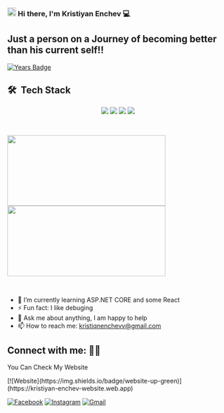 ### <img src="https://media.giphy.com/media/hvRJCLFzcasrR4ia7z/giphy.gif" width="20px"> Hi there, I'm Kristiyan Enchev 💻

## Just a person on a Journey of becoming better than his current self!!

[![Years Badge](https://badges.pufler.dev/years/KristiyanEnchev)](https://badges.pufler.dev)

## 🛠 &nbsp;Tech Stack
<p align='center'>
  <img src="https://img.shields.io/badge/C Sharp-239120?style=for-the-badge&logo=c-sharp&logoColor=white">
  <img src="https://img.shields.io/badge/.NET-5C2D91?style=for-the-badge&logo=.net&logoColor=white">
  <img src="https://img.shields.io/badge/Microsoft SQL Server-CC2927?style=for-the-badge&logo=microsoft-sql-server&logoColor=white">
  <img src="https://img.shields.io/badge/JavaScript-F7DF1E?style=for-the-badge&logo=javascript&logoColor=black">
</p>

<br>
<p>
  <img height="160em" width="360em" src="https://github-readme-stats-eight-theta.vercel.app/api?username=KristiyanEnchev&show_icons=true&theme=react&include_all_commits=true&count_private=true "/>
  
  <img height="160em" width="360em" src="https://github-readme-stats-eight-theta.vercel.app/api/top-langs/?username=KristiyanEnchev&layout=compact&langs_count=8&hide=Batchfile,r&theme=react "/>
 </p>

<br>

- 🌱 I’m currently learning ASP.NET CORE and some React
- ⚡ Fun fact: I like debuging
- 💬 Ask me about anything, I am happy to help
- 📫 How to reach me: kristiqnenchevv@gmail.com

## Connect with me:  🤝🏻

<p>You Can Check My Website</p>
[![Website](https://img.shields.io/badge/website-up-green)](https://kristiyan-enchev-website.web.app)

[![Facebook](https://img.shields.io/badge/-Facebook-00B2FF?style=flat-square&logo=Facebook&logoColor=white)](https://www.facebook.com/kristiqn.enchev.5/)
[![Instagram](https://img.shields.io/badge/-Instagram-e4405f?style=flat-square&logo=Instagram&logoColor=white)](https://www.instagram.com/kristiyan_e/)
[![Gmail](https://img.shields.io/badge/Gmail-D14836?style=for-the-badge&logo=gmail&logoColor=white)](mailto:kristiqnenchevv@gmail.com)
